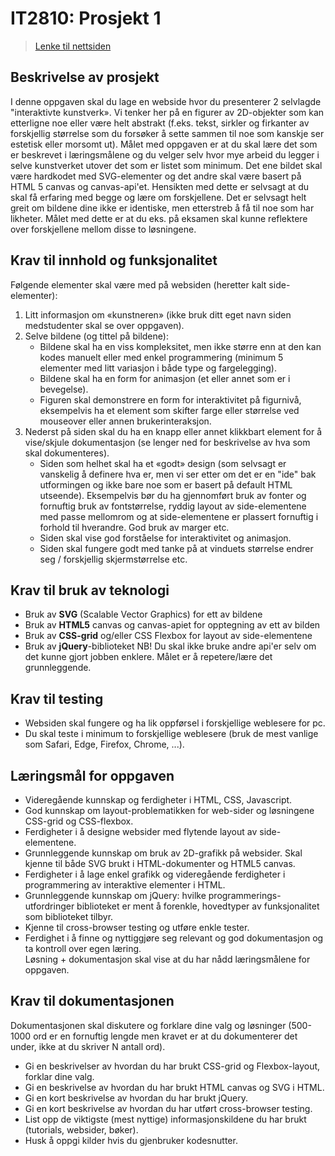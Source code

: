 # IT2810: Prosjekt 1

> [Lenke til nettsiden](https://simenkristoff.github.io/IT2810_project_1/)

## Beskrivelse av prosjekt

I denne oppgaven skal du lage en webside hvor du presenterer 2 selvlagde "interaktivte kunstverk». Vi tenker her på en figurer av 2D-objekter som kan etterligne noe eller være helt abstrakt (f.eks. tekst, sirkler og firkanter av forskjellig størrelse som du forsøker å sette sammen til noe som kanskje ser estetisk eller morsomt ut). Målet med oppgaven er at du skal lære det som er beskrevet i læringsmålene og du velger selv hvor mye arbeid du legger i selve kunstverket utover det som er listet som minimum. Det ene bildet skal være hardkodet med SVG-elementer og det andre skal være basert på HTML 5 canvas og canvas-api'et. Hensikten med dette er selvsagt at du skal få erfaring med begge og lære om forskjellene. Det er selvsagt helt greit om bildene dine ikke er identiske, men etterstreb å få til noe som har likheter. Målet med dette er at du eks. på eksamen skal kunne reflektere over forskjellene mellom disse to løsningene.

## Krav til innhold og funksjonalitet
Følgende elementer skal være med på websiden (heretter kalt side-elementer):
1. Litt informasjon om «kunstneren» (ikke bruk ditt eget navn siden medstudenter skal se over oppgaven).
2. Selve bildene (og tittel på bildene):
    - Bildene skal ha en viss kompleksitet, men ikke større enn at den kan kodes manuelt eller med enkel programmering (minimum 5 elementer med litt variasjon i både type og fargelegging). 
    - Bildene skal ha en form for animasjon (et eller annet som er i bevegelse).
    - Figuren skal demonstrere en form for interaktivitet på figurnivå, eksempelvis ha et element som skifter farge eller størrelse ved mouseover eller annen brukerinteraksjon. 
3. Nederst på siden skal du ha en knapp eller annet klikkbart element for å vise/skjule dokumentasjon (se lenger ned for beskrivelse av hva som skal dokumenteres). 
    - Siden som helhet skal ha et «godt» design (som selvsagt er vanskelig å definere hva er, men vi ser etter om det er en "ide" bak utformingen og ikke bare noe som er basert på default HTML utseende). Eksempelvis bør du ha gjennomført bruk av fonter og fornuftig bruk av fontstørrelse, ryddig layout av side-elementene med passe mellomrom og at side-elementene er plassert fornuftig i forhold til hverandre. God bruk av marger etc. 
    - Siden skal vise god forståelse for interaktivitet og animasjon.
    - Siden skal fungere godt med tanke på at vinduets størrelse endrer seg / forskjellig skjermstørrelse etc.

## Krav til bruk av teknologi
- Bruk av **SVG** (Scalable Vector Graphics) for ett av bildene
- Bruk av **HTML5** canvas og canvas-apiet for opptegning av ett av bilden
- Bruk av **CSS-grid** og/eller CSS Flexbox for layout av side-elementene
- Bruk av **jQuery**-biblioteket
NB! Du skal ikke bruke andre api'er selv om det kunne gjort jobben enklere. Målet er å repetere/lære det grunnleggende.

## Krav til testing
- Websiden skal fungere og ha lik oppførsel i forskjellige weblesere for pc. 
- Du skal teste i minimum to forskjellige weblesere (bruk de mest vanlige som Safari, Edge, Firefox, Chrome, ...).

## Læringsmål for oppgaven
- Videregående kunnskap og ferdigheter i HTML, CSS, Javascript.
- God kunnskap om layout-problematikken for web-sider og løsningene CSS-grid og CSS-flexbox. 
- Ferdigheter i å designe websider med flytende layout av side-elementene.
- Grunnleggende kunnskap om bruk av 2D-grafikk på websider. Skal kjenne til både SVG brukt i HTML-dokumenter og HTML5 canvas.
- Ferdigheter i å lage enkel grafikk og videregående ferdigheter i programmering av interaktive elementer i HTML.
- Grunnleggende kunnskap om jQuery: hvilke programmerings-utfordringer biblioteket er ment å forenkle, hovedtyper av funksjonalitet som biblioteket tilbyr.
- Kjenne til cross-browser testing og utføre enkle tester. 
- Ferdighet i å finne og nyttiggjøre seg relevant og god dokumentasjon og ta kontroll over egen læring.  
Løsning + dokumentasjon skal vise at du har nådd læringsmålene for oppgaven.

## Krav til dokumentasjonen
Dokumentasjonen skal diskutere og forklare dine valg og løsninger (500-1000 ord er en fornuftig lengde men kravet er at du dokumenterer det under, ikke at du skriver N antall ord). 
- Gi en beskrivelser av hvordan du har brukt CSS-grid og Flexbox-layout, forklar dine valg. 
- Gi en beskrivelse av hvordan du har brukt HTML canvas og SVG i HTML. 
- Gi en kort beskrivelse av hvordan du har brukt jQuery.
- Gi en kort beskrivelse av hvordan du har utført cross-browser testing. 
- List opp de viktigste (mest nyttige) informasjonskildene du har brukt (tutorials, websider, bøker).
- Husk å oppgi kilder hvis du gjenbruker kodesnutter.
